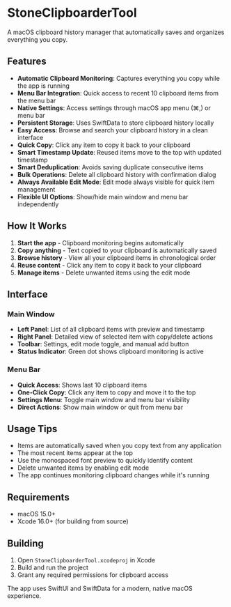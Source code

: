 # StoneClipboarderTool

A macOS clipboard history manager that automatically saves and organizes everything you copy.

## Features

- **Automatic Clipboard Monitoring**: Captures everything you copy while the app is running
- **Menu Bar Integration**: Quick access to recent 10 clipboard items from the menu bar
- **Native Settings**: Access settings through macOS app menu (⌘,) or menu bar
- **Persistent Storage**: Uses SwiftData to store clipboard history locally
- **Easy Access**: Browse and search your clipboard history in a clean interface
- **Quick Copy**: Click any item to copy it back to your clipboard
- **Smart Timestamp Update**: Reused items move to the top with updated timestamp
- **Smart Deduplication**: Avoids saving duplicate consecutive items
- **Bulk Operations**: Delete all clipboard history with confirmation dialog
- **Always Available Edit Mode**: Edit mode always visible for quick item management
- **Flexible UI Options**: Show/hide main window and menu bar independently

## How It Works

1. **Start the app** - Clipboard monitoring begins automatically
2. **Copy anything** - Text copied to your clipboard is automatically saved
3. **Browse history** - View all your clipboard items in chronological order
4. **Reuse content** - Click any item to copy it back to your clipboard
5. **Manage items** - Delete unwanted items using the edit mode

## Interface

### Main Window
- **Left Panel**: List of all clipboard items with preview and timestamp
- **Right Panel**: Detailed view of selected item with copy/delete actions
- **Toolbar**: Settings, edit mode toggle, and manual add button
- **Status Indicator**: Green dot shows clipboard monitoring is active

### Menu Bar
- **Quick Access**: Shows last 10 clipboard items
- **One-Click Copy**: Click any item to copy and move it to the top
- **Settings Menu**: Toggle main window and menu bar visibility
- **Direct Actions**: Show main window or quit from menu bar

## Usage Tips

- Items are automatically saved when you copy text from any application
- The most recent items appear at the top
- Use the monospaced font preview to quickly identify content
- Delete unwanted items by enabling edit mode
- The app continues monitoring clipboard changes while it's running

## Requirements

- macOS 15.0+
- Xcode 16.0+ (for building from source)

## Building

1. Open `StoneClipboarderTool.xcodeproj` in Xcode
2. Build and run the project
3. Grant any required permissions for clipboard access

The app uses SwiftUI and SwiftData for a modern, native macOS experience.
